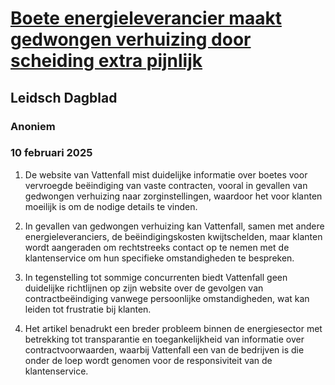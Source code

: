 # [Boete energieleverancier maakt gedwongen verhuizing door scheiding extra pijnlijk](https://advance.lexis.com/api/document?collection=news&id=urn:contentItem:6F3M-PWN3-RT16-3184-00000-00&context=1519360)
## Leidsch Dagblad
### Anoniem
### 10 februari 2025

1. De website van Vattenfall mist duidelijke informatie over boetes voor vervroegde beëindiging van vaste contracten, vooral in gevallen van gedwongen verhuizing naar zorginstellingen, waardoor het voor klanten moeilijk is om de nodige details te vinden.

2. In gevallen van gedwongen verhuizing kan Vattenfall, samen met andere energieleveranciers, de beëindigingskosten kwijtschelden, maar klanten wordt aangeraden om rechtstreeks contact op te nemen met de klantenservice om hun specifieke omstandigheden te bespreken.

3. In tegenstelling tot sommige concurrenten biedt Vattenfall geen duidelijke richtlijnen op zijn website over de gevolgen van contractbeëindiging vanwege persoonlijke omstandigheden, wat kan leiden tot frustratie bij klanten.

4. Het artikel benadrukt een breder probleem binnen de energiesector met betrekking tot transparantie en toegankelijkheid van informatie over contractvoorwaarden, waarbij Vattenfall een van de bedrijven is die onder de loep wordt genomen voor de responsiviteit van de klantenservice.